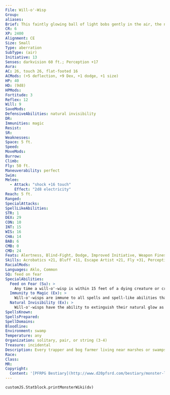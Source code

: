```yaml
---
File: Will-o'-Wisp
Group: 
aliases: 
Brief: This faintly glowing ball of light bobs gently in the air, the nebulous image of what might be a skull visible somewhere in its depths.
CR: 6
XP: 2400
Alignment: CE
Size: Small
Type: aberration
SubType: (air)
Initiative: 13
Senses: darkvision 60 ft.; Perception +17
Aura: 
AC: 26, touch 26, flat-footed 16
ACMods: (+5 deflection, +9 Dex, +1 dodge, +1 size)
HP: 40
HD: (9d8)
HPMods: 
Fortitude: 3
Reflex: 12
Will: 9
SaveMods: 
DefensiveAbilities: natural invisibility
DR: 
Immunities: magic
Resist: 
SR: 
Weaknesses: 
Space: 5 ft.
Speed: 
MoveMods: 
Burrow: 
Climb: 
Fly: 50 ft.
Maneuverability: perfect
Swim: 
Melee: 
  - Attack: "shock +16 touch"
    Effect: "2d8 electricity"
Reach: 5 ft.
Ranged: 
SpecialAttacks: 
SpellLikeAbilities: 
STR: 1
DEX: 29
CON: 10
INT: 15
WIS: 16
CHA: 14
BAB: 6
CMB: 0
CMD: 24
Feats: Alertness, Blind-Fight, Dodge, Improved Initiative, Weapon Finesse
Skills: Acrobatics +21, Bluff +11, Escape Artist +21, Fly +31, Perception +17, Stealth +25
RacialMods: 
Languages: Aklo, Common
SQ: feed on fear
SpecialAbilities:
  Feed on Fear (Su): >
    Any time a will-o'-wisp is within 15 feet of a dying creature or creature subject to a fear effect, it gains fast healing 5.
  Immunity to Magic (Ex): >
    Will-o'-wisps are immune to all spells and spell-like abilities that allow spell resistance, except magic missile and maze.
  Natural Invisibility (Ex): >
    Will-o'-wisps have the ability to extinguish their natural glow as a move action, effectively becoming invisible, as per the spell.
SpellsKnown: 
SpellsPrepared: 
SpellDomains: 
Bloodline: 
Environment: swamp
Temperature: any
Organization: solitary, pair, or string (3-4)
Treasure: incidental
Description: Every trapper and bog farmer living near marshes or swamps has his own name for these faintly glowing balls of light-jack o' the lanterns, corpse candles, walking fires, pine lights, spooklights, rushlights-but all recognize them as dangerous predators and false guides in the darkness. Evil creatures that feed on the strong psychic emanations of terrified creatures, will-o'-wisps delight in tempting gullible travelers into dangerous situations. In the wild lands where they're most common, will-o'-wisps favor simple tactics like positioning themselves over cliffs or quicksand where they can easily be mistaken for lanterns (especially if they can set their traps near actual signal lanterns), allowing them to lure unwary travelers into perilous situations. On rare occasions, will-o'- wisps seeking easier pickings will move into a city and take up residence near gallows or follow along invisibly behind an army in order to harvest the fear of the dying men; why the vast majority choose to remain in the swamps where victims are scarce remains a mystery. Will-o'- wisps only use their electric shock ability under extreme duress, preferring to let other creatures or hazards claim their victims while they float nearby and feast. Will-o'-wisps can glow any color they choose, but are most frequently yellow, white, green, or blue. They can even vary their luminosity to create patterns-many will-o'- wisps are fond of creating vague skull-like shapes in their glow to further terrify their victims. Their actual bodies are barely visible globes of translucent spongy material 1 foot across and weighing 3 pounds, capable of emitting light from every surface. A will-o'-wisp's light is approximately as bright as a torch, and though they do not seem to use sound to communicate with each other, they hear perfectly and can vibrate their bodies rapidly to simulate speech. While vilif ied by most other sentient creatures, will-o'-wisps are actually quite intelligent, if utterly alien in their reasoning. Sometimes organized into groups called "strings," their society and goals remain complete unknowns to outsiders, as do their origins, though they have sometimes been known to strike bargains with those who can offer them vast quantities of appropriately frightened victims. As will-o'-wisps do not age, and are effectively immortal unless killed by violence, particularly ancient will-o'-wisps can serve as fantastic repositories of knowledge from the ancient past, although convincing one of these cruel creatures to cooperate with an interrogation can be a trick in and of itself.
Race: 
Class: 
MR: 
Copyright:
  Content: '[PFRPG Bestiary](http://www.d20pfsrd.com/bestiary/monster-listings/aberrations/will-o--wisp)'
---
```

```dataviewjs
customJS.Statblock.printMonsterWiki(dv)
```
